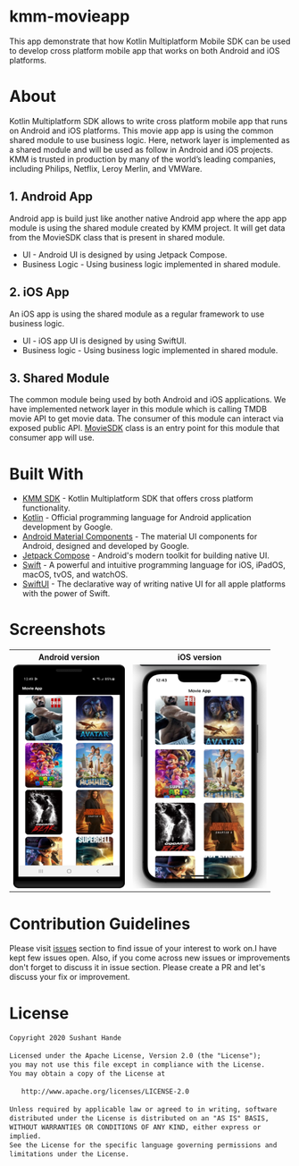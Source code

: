 # kmm-movieapp
This app demonstrate that how Kotlin Multiplatform Mobile SDK can be used to develop cross platform mobile app that works on both Android and iOS platforms.

# About 
Kotlin Multiplatform SDK allows to write cross platform mobile app that runs on Android and iOS platforms. This movie app
app is using the common shared module to use business logic. Here, network layer is implemented as a shared module and will be used as follow in Android and iOS projects. 
KMM is trusted in production by many of the world’s leading companies, including Philips, Netflix, Leroy Merlin, and VMWare.

## 1. Android App
Android app is build just like another native Android app where the app app module is using the shared module created by KMM project. It will get data from the MovieSDK class that is present in shared module.
- UI - Android UI is designed by using Jetpack Compose.
- Business Logic - Using business logic implemented in shared module.

## 2. iOS App
An iOS app is using the shared module as a regular framework to use business logic.
- UI - iOS app UI is designed by using SwiftUI.
- Business logic - Using business logic implemented in shared module.

## 3. Shared Module
The common module being used by both Android and iOS applications. We have implemented network layer in this module which is calling TMDB movie API to get movie data.
The consumer of this module can interact via exposed public API. [MovieSDK](https://github.com/Sushant-Hande/kmm-movieapp/blob/main/shared/src/commonMain/kotlin/com/sushanthande/movieapp/MovieSDK.kt) class is an entry point for this module that consumer app will use.

# Built With
- [KMM SDK](https://kotlinlang.org/docs/multiplatform-mobile-getting-started.html) - Kotlin Multiplatform SDK that offers cross platform functionality.
- [Kotlin](https://kotlinlang.org) - Official programming language for Android application development by Google.
- [Android Material Components](https://github.com/material-components/material-components-android) - The material UI components for Android, designed and developed by Google.
- [Jetpack Compose](https://developer.android.com/jetpack/compose) - Android's modern toolkit for building native UI.
- [Swift](https://developer.apple.com/swift/) - A powerful and intuitive programming language for iOS, iPadOS, macOS, tvOS, and watchOS.
- [SwiftUI](https://developer.apple.com/xcode/swiftui/) - The declarative way of writing native UI for all apple platforms with the power of Swift.

# Screenshots
<table style="width:100%">
  <tr>
    <th>Android version</th>
    <th>iOS version</th>
  </tr>
  <tr>
    <td><img src="screenshots/android-movieapp.png" height="400" width="200"/></td>
    <td><img src="screenshots/iOS-movieapp.png" height="400" width="240"/></td>
  </tr>
</table>

# Contribution Guidelines
Please visit [issues](https://github.com/Sushant-Hande/kmm-movieapp/issues) section to find issue of your interest to work on.I have kept few issues open. Also, if you come across new issues or improvements don't forget to discuss it in issue section.
Please create a PR and let's discuss your fix or improvement.

License
========

    Copyright 2020 Sushant Hande

    Licensed under the Apache License, Version 2.0 (the "License");
    you may not use this file except in compliance with the License.
    You may obtain a copy of the License at

       http://www.apache.org/licenses/LICENSE-2.0

    Unless required by applicable law or agreed to in writing, software
    distributed under the License is distributed on an "AS IS" BASIS,
    WITHOUT WARRANTIES OR CONDITIONS OF ANY KIND, either express or implied.
    See the License for the specific language governing permissions and
    limitations under the License.